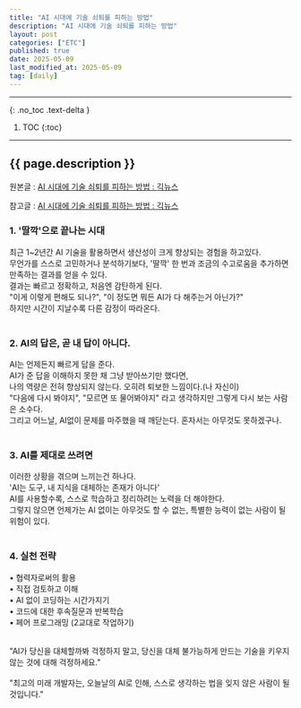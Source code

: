 ```yaml
---
title: "AI 시대에 기술 쇠퇴를 피하는 방법"
description: "AI 시대에 기술 쇠퇴를 피하는 방법"
layout: post
categories: ["ETC"]
published: true
date: 2025-05-09
last_modified_at: 2025-05-09
tag: [daily]
---
```

---
{: .no_toc .text-delta }

1. TOC
{:toc}
---

<!-- 글의 제목은 ##
    나머지 큰 제목은 ###
    이후 나머지는 3개이상 -->

## {{ page.description }}

원본글 : [AI 시대에 기술 쇠퇴를 피하는 방법 : 긱뉴스](https://news.hada.io/topic?id=20574)

참고글 : [AI 시대에 기술 쇠퇴를 피하는 방법 : 긱뉴스](https://news.hada.io/weekly/202518)

### 1. '딸깍'으로 끝나는 시대
최근 1~2년간 AI 기술을 활용하면서 생산성이 크게 향상되는 경험을 하고있다.<br>
무언가를 스스로 고민하거나 분석하기보다, '딸깍' 한 번과 조금의 수고로움을 추가하면 만족하는 결과를 얻을 수 있다.<br>
결과는 빠르고 정확하고, 처음엔 감탄하게 된다.<br>
"이게 이렇게 편해도 되나?", "이 정도면 뭐든 AI가 다 해주는거 아닌가?"<br>
하지만 시간이 지날수록 다른 감정이 따라온다.<br>
<br>

### 2. AI의 답은, 곧 내 답이 아니다.
AI는 언제든지 빠르게 답을 준다.<br>
AI가 준 답을 이해하지 못한 채 그냥 받아쓰기만 했다면,<br>
나의 역량은 전혀 향상되지 않는다. 오히려 퇴보한 느낌이다.(나 자신이)<br>
"다음에 다시 봐야지", "모르면 또 물어봐야지" 라고 생각하지만 그렇게 다시 보는 사람은 소수다.<br>
그리고 어느날, AI없이 문제를 마주했을 때 깨닫는다.
혼자서는 아무것도 못하겠구나.<br>
<br>

### 3. AI를 제대로 쓰려면
이러한 상황을 겪으며 느끼는건 하나다.<br>
'AI는 도구, 내 지식을 대체하는 존재가 아니다'<br>
AI를 사용할수록, 스스로 학습하고 정리하려는 노력을 더 해야한다.<br>
그렇지 않으면 언제가는 AI 없이는 아무것도 할 수 없는, 특별한 능력이 없는 사람이 될 위험이 있다.<br>
<br>

### 4. 실천 전략
• 협력자로써의 활용<br>
• 직접 검토하고 이해<br>
• AI 없이 코딩하는 시간가지기<br>
• 코드에 대한 후속질문과 반복학습<br>
• 페어 프로그래밍 (2교대로 작업하기)<br>
<br>

"AI가 당신을 대체할까봐 걱정하지 말고,
당신을 대체 불가능하게 만드는 기술을 키우지 않는 것에 대해 걱정하세요."<br>
<br>
"최고의 미래 개발자는, 오늘날의 AI로 인해,
스스로 생각하는 법을 잊지 않은 사람이 될 것입니다."<br>
<br>